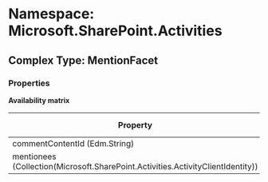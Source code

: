 # Namespace: Microsoft.SharePoint.Activities

## Complex Type: MentionFacet

### Properties

**Availability matrix**

Property | SPO | SP 2019 | SP 2016 | SP 2013
----------|-----|---------|---------|--------
commentContentId (Edm.String) | ✅ | ✅ | ❌ | ❌
mentionees (Collection(Microsoft.SharePoint.Activities.ActivityClientIdentity)) | ✅ | ✅ | ❌ | ❌
